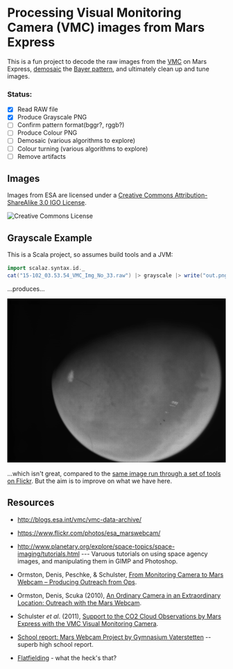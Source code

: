 # Processing Visual Monitoring Camera (VMC) images from Mars Express

[mosaic]: http://en.wikipedia.org/wiki/Demosaicing
[bayer]: http://en.wikipedia.org/wiki/Bayer_filter
[vmc]: http://blogs.esa.int/vmc/
[faq]: http://blogs.esa.int/vmc/faq/
[cc]: http://creativecommons.org/licenses/by-sa/3.0/igo/

This is a fun project to decode the raw images from the [VMC][faq] on Mars Express, [demosaic][mosaic] the [Bayer pattern][bayer], and ultimately clean up and tune images.

### Status:

- [x] Read RAW file
- [x] Produce Grayscale PNG
- [ ] Confirm pattern format(bggr?, rggb?)
- [ ] Produce Colour PNG
- [ ] Demosaic (various algorithms to explore)
- [ ] Colour turning (various algorithms to explore)
- [ ] Remove artifacts

## Images

Images from ESA are licensed under a [Creative Commons Attribution-ShareAlike 3.0 IGO License][cc].

![Creative Commons License](https://i.creativecommons.org/l/by-sa/3.0/igo/88x31.png)

## Grayscale Example

This is a Scala project, so assumes build tools and a JVM:

``` scala
import scalaz.syntax.id._
cat("15-102_03.53.54_VMC_Img_No_33.raw") |> grayscale |> write("out.png")
```

...produces...

![Simple Grayscale](15-102_03.53.54_VMC_Img_No_33-gray.png)

...which isn't great, compared to the [same image run through a set of tools on Flickr](https://www.flickr.com/photos/esa_marswebcam/16968680597/). But the aim is to improve on what we have here.


## Resources

- http://blogs.esa.int/vmc/vmc-data-archive/

- https://www.flickr.com/photos/esa_marswebcam/

- http://www.planetary.org/explore/space-topics/space-imaging/tutorials.html --- Varuous tutorials on using space agency images, and manipulating them in GIMP and Photoshop.

- Ormston, Denis, Peschke, & Schulster, [From Monitoring Camera to Mars Webcam – Producing Outreach from Ops](http://esamultimedia.esa.int/multimedia/esoc/Mars_Webcam.pdf).

- Ormston, Denis, Scuka (2010), [An Ordinary Camera in an Extraordinary Location: Outreach with the Mars Webcam](http://www.slideshare.net/esaops/an-ordinary-camera-in-an-extraordinary-location-outreach-with-the-mars-webcam).

- Schulster _et al_. (2011), [Support to the CO2 Cloud Observations by Mars Express with the VMC Visual Monitoring Camera](http://meetingorganizer.copernicus.org/EPSC-DPS2011/EPSC-DPS2011-706-1.pdf).

- [School report: Mars Webcam Project by Gymnasium Vaterstetten](http://blogs.esa.int/vmc/2010/08/) -- superb high school report.

- [Flatfielding](http://en.wikipedia.org/wiki/Flat-field_correction) - what the heck's that?
